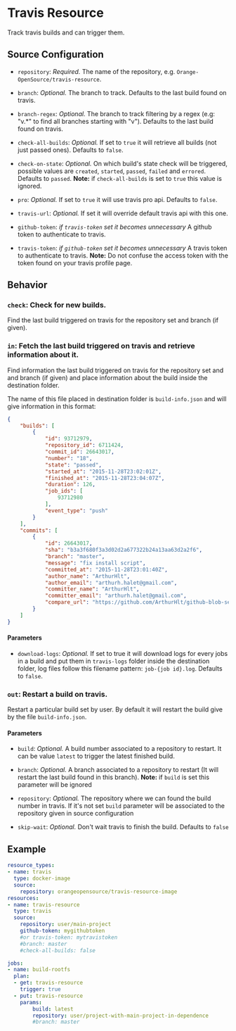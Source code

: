 # Travis Resource

Track travis builds and can trigger them.

## Source Configuration

* `repository`: *Required.* The name of the repository, e.g. `Orange-OpenSource/travis-resource`.

* `branch`: *Optional.* The branch to track. Defaults to the last build found on travis.

* `branch-regex`: *Optional.* The branch to track filtering by a regex (e.g: "v.*" to find all branches starting with "v"). Defaults to the last build found on travis.

* `check-all-builds`: *Optional.* If set to `true` it will retrieve all builds (not just passed ones). Defaults to `false`.

* `check-on-state`: *Optional.* On which build's state check will be triggered, possible values are `created`, `started`, `passed`,
`failed` and `errored`. Defaults to `passed`. **Note:** if `check-all-builds` is set to `true` this value is ignored.

* `pro`: *Optional.* If set to `true` it will use travis pro api. Defaults to `false`.

* `travis-url`: *Optional.* If set it will override default travis api with this one.

* `github-token`: *if `travis-token` set it becomes unnecessary* A github token to authenticate to travis.

* `travis-token`: *if `github-token` set it becomes unnecessary* A travis token to authenticate to travis. **Note:** Do not confuse the access token with the token found on your travis profile page.


## Behavior

### `check`: Check for new builds.

Find the last build triggered on travis for the repository set and branch (if given).


### `in`: Fetch the last build triggered on travis and retrieve information about it.

Find information the last build triggered on travis for the repository set and and branch (if given) and place information about the build inside the destination folder.

The name of this file placed in destination folder is `build-info.json` and will give information in this format:

```json
{
	"builds": [
		{
			"id": 93712979,
			"repository_id": 6711424,
			"commit_id": 26643017,
			"number": "18",
			"state": "passed",
			"started_at": "2015-11-28T23:02:01Z",
			"finished_at": "2015-11-28T23:04:07Z",
			"duration": 126,
			"job_ids": [
				93712980
			],
			"event_type": "push"
		}
	],
	"commits": [
		{
			"id": 26643017,
			"sha": "b3a3f680f3a3d02d2a677322b24a13aa63d2a2f6",
			"branch": "master",
			"message": "fix install script",
			"committed_at": "2015-11-28T23:01:40Z",
			"author_name": "ArthurHlt",
			"author_email": "arthurh.halet@gmail.com",
			"committer_name": "ArthurHlt",
			"committer_email": "arthurh.halet@gmail.com",
			"compare_url": "https://github.com/ArthurHlt/github-blob-sender/compare/712868bf61f0...b3a3f680f3a3"
		}
	]
}
```

#### Parameters

* `download-logs`: *Optional.* If set to true it will download logs for every jobs in a build and put them in `travis-logs` folder inside the destination folder, log files follow this filename pattern: `job-{job id}.log`. Defaults to `false`.

### `out`: Restart a build on travis.

Restart a particular build set by user.
By default it will restart the build give by the file `build-info.json`.

#### Parameters

* `build`: *Optional.* A build number associated to a repository to restart. It can be value `latest` to trigger the latest finished build.

* `branch`: *Optional.* A branch associated to a repository to restart (It will restart the last build found in this branch). **Note:** if `build` is set this parameter will be ignored

* `repository`: *Optional.* The repository where we can found the build number in travis. If it's not set `build` parameter will be associated to the repository given in source configuration

* `skip-wait`: *Optional.* Don't wait travis to finish the build. Defaults to `false`

## Example

``` yaml
resource_types:
- name: travis
  type: docker-image
  source:
    repository: orangeopensource/travis-resource-image
resources:
- name: travis-resource
  type: travis
  source:
    repository: user/main-project
    github-token: mygithubtoken
    #or travis-token: mytravistoken
    #branch: master
    #check-all-builds: false

jobs:
- name: build-rootfs
  plan:
  - get: travis-resource
    trigger: true
  - put: travis-resource
    params:
        build: latest
        repository: user/project-with-main-project-in-dependence
        #branch: master
```
